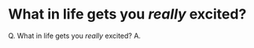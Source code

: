 # What in life gets you *really* excited?
Q. What in life gets you *really* excited?
A. 

<!-- #p1 -->

<!-- {BearID:8C2874DB-1190-4973-A77C-26D68533C98B-92666-0000AE5C3E8BB6DD} -->
